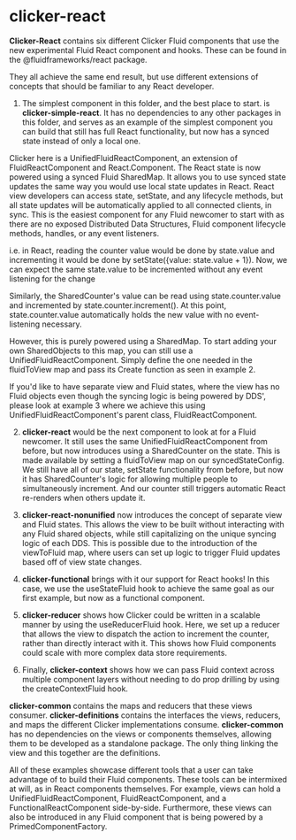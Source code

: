 # clicker-react

**Clicker-React** contains six different Clicker Fluid components that use the new experimental Fluid React component and hooks. These can be found in the @fluidframeworks/react package.

They all achieve the same end result, but use different extensions of concepts that should be familiar to any React developer.

1) The simplest component in this folder, and the best place to start. is **clicker-simple-react**. It has no dependencies to any other packages in this folder, and serves as an example of the simplest component you can build that still has full React functionality, but now has a synced state instead of only a local one.

Clicker here is a UnifiedFluidReactComponent, an extension of FluidReactComponent and React.Component. The React state is now powered using a synced Fluid SharedMap. It allows you to use synced state updates the same way you would use local state updates in React. React view developers can access state, setState, and any lifecycle methods, but all state updates will be automatically applied to all connected clients, in sync. This is the easiest component for any Fluid newcomer to start with as there are no exposed Distributed Data Structures, Fluid component lifecycle methods, handles, or any event listeners.

i.e. in React, reading the counter value would be done by state.value and incrementing it would be done by setState({value: state.value + 1}). Now, we can expect the same state.value to be incremented without any event listening for the change

Similarly, the SharedCounter's value can be read using state.counter.value and incremented by state.counter.increment(). At this point, state.counter.value automatically holds the new value with no event-listening necessary.

However, this is purely powered using a SharedMap. To start adding your own SharedObjects to this map, you can still use a UnifiedFluidReactComponent. Simply define the one needed in the fluidToView map and pass its Create function as seen in example 2.

If you'd like to have separate view and Fluid states, where the view has no Fluid objects even though the syncing logic is being powered by DDS', please look at example 3 where we achieve this using UnifiedFluidReactComponent's parent class, FluidReactComponent.

2) **clicker-react** would be the next component to look at for a Fluid newcomer. It still uses the same UnifiedFluidReactComponent from before, but now introduces using a SharedCounter on the state. This is made available by setting a fluidToView map on our syncedStateConfig. We still have all of our state, setState functionality from before, but now it has SharedCounter's logic for allowing multiple people to simultaneously increment. And our counter still triggers automatic React re-renders when others update it.

3) **clicker-react-nonunified** now introduces the concept of separate view and Fluid states. This allows the view to be built without interacting with any Fluid shared objects, while still capitalizing on the unique syncing logic of each DDS. This is possible due to the introduction of the viewToFluid map, where users can set up logic to trigger Fluid updates based off of view state changes.

4) **clicker-functional** brings with it our support for React hooks! In this case, we use the useStateFluid hook to achieve the same goal as our first example, but now as a functional component.

5) **clicker-reducer** shows how Clicker could be written in a scalable manner by using the useReducerFluid hook. Here, we set up a reducer that allows the view to dispatch the action to increment the counter, rather than directly interact with it. This shows how Fluid components could scale with more complex data store requirements.

6) Finally, **clicker-context** shows how we can pass Fluid context across multiple component layers without needing to do prop drilling by using the createContextFluid hook.

**clicker-common** contains the maps and reducers that these views consumer.
**clicker-definitions** contains the interfaces the views, reducers, and maps the different Clicker implementations consume.
**clicker-common** has no dependencies on the views or components themselves, allowing them to be developed as a standalone package. The only thing linking the view and this together are the definitions.

All of these examples showcase different tools that a user can take advantage of to build their Fluid components. These tools can be intermixed at will, as in React components themselves. For example, views can hold a UnifiedFluidReactComponent, FluidReactComponent, and a FunctionalReactComponent side-by-side. Furthermore, these views can also be introduced in any Fluid component that is being powered by a PrimedComponentFactory.
